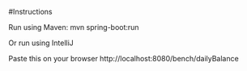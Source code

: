 #Instructions

Run using Maven:
mvn spring-boot:run

Or run using IntelliJ

Paste this on your browser
http://localhost:8080/bench/dailyBalance